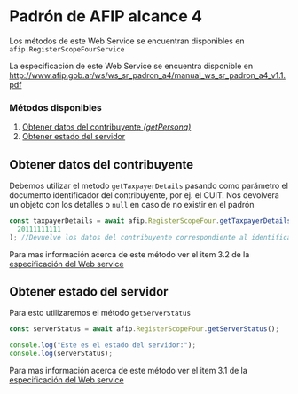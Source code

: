 # Padrón de AFIP alcance 4

Los métodos de este Web Service se encuentran disponibles en `afip.RegisterScopeFourService`

La especificación de este Web Service se encuentra disponible en http://www.afip.gob.ar/ws/ws_sr_padron_a4/manual_ws_sr_padron_a4_v1.1.pdf

### Métodos disponibles

1. [Obtener datos del contribuyente _(getPersona)_](#obtener-datos-del-contribuyente)
2. [Obtener estado del servidor](#obtener-estado-del-servidor)

## Obtener datos del contribuyente

Debemos utilizar el metodo `getTaxpayerDetails` pasando como parámetro el documento identificador del contribuyente, por ej. el CUIT. Nos devolvera un objeto con los detalles o `null` en caso de no existir en el padrón

```js
const taxpayerDetails = await afip.RegisterScopeFour.getTaxpayerDetails(
  20111111111
); //Devuelve los datos del contribuyente correspondiente al identificador 20111111111
```

Para mas información acerca de este método ver el item 3.2 de la [especificación del Web service](http://www.afip.gob.ar/ws/ws_sr_padron_a4/manual_ws_sr_padron_a4_v1.1.pdf)

## Obtener estado del servidor

Para esto utilizaremos el método `getServerStatus`

```js
const serverStatus = await afip.RegisterScopeFour.getServerStatus();

console.log("Este es el estado del servidor:");
console.log(serverStatus);
```

Para mas información acerca de este método ver el item 3.1 de la [especificación del Web service](http://www.afip.gob.ar/ws/ws_sr_padron_a4/manual_ws_sr_padron_a4_v1.1.pdf)
